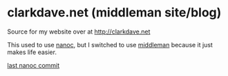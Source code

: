 # clarkdave.net (middleman site/blog)

Source for my website over at http://clarkdave.net

This used to use [nanoc](http://nanoc.ws/), but I switched to use [middleman](https://middlemanapp.com/) because it just makes life easier.

[last nanoc commit](https://github.com/clarkdave/clarkdave.net/tree/80552c5a625726c9386cdfe11acc9bbf71247abe)